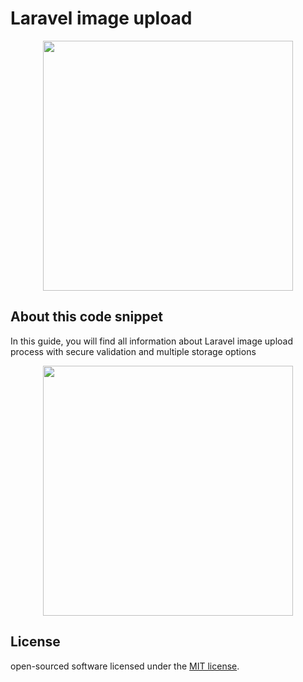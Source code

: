 # Laravel image upload

<p align="center"><a href="https://fastsnippets.com/laravel-image-upload/" target="_blank"><img src="https://fastsnippets.com/wp-content/uploads/2021/08/image-1-1024x751.png" width="400"></a></p>



## About this code snippet


In this guide, you will find all information about Laravel image upload process with secure validation and multiple storage options

<p align="center"><a href="https://fastsnippets.com/laravel-image-upload/" target="_blank"><img src="https://fastsnippets.com/wp-content/uploads/2021/08/image-2-1024x751.png" width="400"></a></p>

## License

open-sourced software licensed under the [MIT license](https://opensource.org/licenses/MIT).
